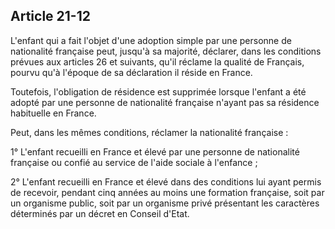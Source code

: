 Article 21-12
----
L'enfant qui a fait l'objet d'une adoption simple par une personne de
nationalité française peut, jusqu'à sa majorité, déclarer, dans les conditions
prévues aux articles 26 et suivants, qu'il réclame la qualité de Français,
pourvu qu'à l'époque de sa déclaration il réside en France.

Toutefois, l'obligation de résidence est supprimée lorsque l'enfant a été adopté
par une personne de nationalité française n'ayant pas sa résidence habituelle en
France.

Peut, dans les mêmes conditions, réclamer la nationalité française :

1° L'enfant recueilli en France et élevé par une personne de nationalité
française ou confié au service de l'aide sociale à l'enfance ;

2° L'enfant recueilli en France et élevé dans des conditions lui ayant permis de
recevoir, pendant cinq années au moins une formation française, soit par un
organisme public, soit par un organisme privé présentant les caractères
déterminés par un décret en Conseil d'Etat.
